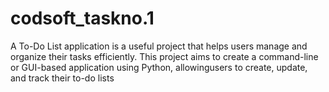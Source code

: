 # codsoft_taskno.1

A To-Do List application is a useful project that helps users manage and organize their tasks efficiently. This project aims to create a command-line or GUI-based application using Python, allowingusers to create, update, and track their to-do lists
